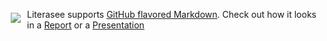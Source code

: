 <a href="https://literasee.github.io"><img src="https://literasee.github.io/public/Literasee_symbol_right_trimmed.svg" align="left" hspace="10" vspace="6"></a>

Literasee supports [GitHub flavored Markdown](https://guides.github.com/features/mastering-markdown/). Check out how it looks in a [Report](https://view.literasee.io/Literasee/basic_markdown) or a [Presentation](https://view.literasee.io/literasee/basic_markdown/presentation/#/)
